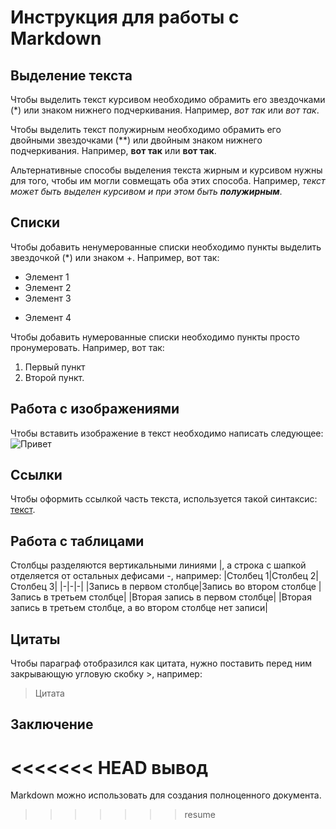 # Инструкция для работы с Markdown

## Выделение текста

Чтобы выделить текст курсивом необходимо обрамить его звездочками (*) или знаком нижнего подчеркивания. Например, *вот так* или _вот так_.

Чтобы выделить текст полужирным необходимо обрамить его двойными звездочками (**) или двойным знаком нижнего подчеркивания. Например, **вот так** или __вот так__.

Альтернативные способы выделения текста жирным и курсивом нужны для того, чтобы им могли совмещать оба этих способа. Например, _текст может быть выделен курсивом и при этом быть **полужирным**_.

## Списки


Чтобы добавить ненумерованные списки необходимо пункты выделить звездочкой (*) или знаком +. Например, вот так:
* Элемент 1
* Элемент 2
* Элемент 3
+ Элемент 4

Чтобы добавить нумерованные списки необходимо пункты просто пронумеровать. Например, вот так:
1. Первый пункт
2. Второй пункт.

## Работа с изображениями

Чтобы вставить изображение в текст необходимо написать следующее:
![Привет](cat.webp)

## Ссылки
Чтобы оформить ссылкой часть текста, используется такой синтаксис: [текст](ссылка).

## Работа с таблицами
Столбцы разделяются вертикальными линиями |, а строка с шапкой отделяется от остальных дефисами -, например:
|Столбец 1|Столбец 2|Столбец 3|
|-|-|-|
|Запись в первом столбце|Запись во втором столбце |Запись в третьем столбце|
|Вторая запись в первом столбце| |Вторая запись в третьем столбце, а во втором столбце нет записи|

## Цитаты
Чтобы параграф отобразился как цитата, нужно поставить перед ним закрывающую угловую скобку >, например:
> Цитата

## Заключение
<<<<<<< HEAD
вывод
=======
Markdown можно использовать для создания полноценного документа.
>>>>>>> resume
